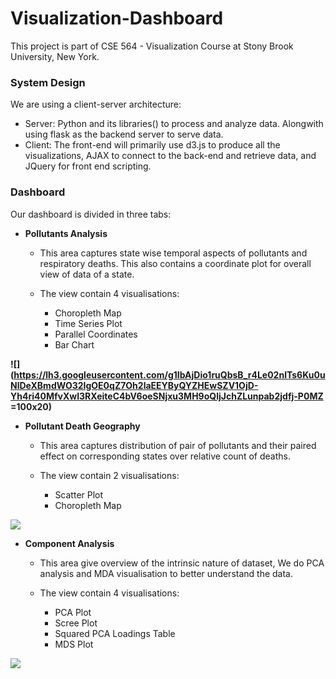 # Visualization-Dashboard
 
This project is part of CSE 564 - Visualization Course at Stony Brook University, New York.
 
### System Design
We are using a client-server architecture:
- Server: Python and its libraries() to process and analyze data. Alongwith using flask as the backend server to serve data. 
 - Client: The front-end will primarily use d3.js to produce all the visualizations, AJAX to connect to the back-end and retrieve data, and JQuery for front end scripting.

### Dashboard

Our dashboard is divided in three tabs:

 

 - **Pollutants Analysis**

	- This area captures state wise temporal aspects of pollutants and respiratory deaths. This also contains a coordinate plot for overall view of data of a state.
	
	- The view contain 4 visualisations: 
		- Choropleth Map
		- Time Series Plot
		- Parallel Coordinates
		- Bar Chart
		
**![](https://lh3.googleusercontent.com/g1IbAjDio1ruQbsB_r4Le02nlTs6Ku0uNlDeXBmdWO32IgOE0qZ7Oh2laEEYByQYZHEwSZV1OjD-Yh4ri40MfvXwI3RXeiteC4bV6oeSNjxu3MH9oQljJchZLunpab2jdfj-P0MZ =100x20)**
-   **Pollutant Death Geography**
	
	- This area captures distribution of pair of pollutants and their paired effect on corresponding states over relative count of deaths.
	
	- The view contain 2 visualisations:
		- Scatter Plot
		-  Choropleth Map

**![](https://lh6.googleusercontent.com/geAL249uqK4XBegxGScwNyenoaQO8VBlVG_4vTkEnaWjfv9bDetNLkPKsIQhvuYdsbceTcDkfoavr1cvwcOiy09o7gx0HCT5c8e0RbAWDtNIgclKbyicbAj2KySgcv59L0ZIedmj)**

-   **Component Analysis**
	
	- This area give overview of the intrinsic nature of dataset, We do PCA analysis and MDA visualisation to better understand the data.
	
	- The view contain 4 visualisations:
		-  PCA Plot
		- Scree Plot
		- Squared PCA Loadings Table
		- MDS Plot
    
**![](https://lh6.googleusercontent.com/snHBDcB22xJBCcuOLYvgDRet6uX4W0gp6jhVRoqSbHFMPW-tNDJHtHopxal_WTV8Wq3zyqPQmzvSamP-9MKAjF7gPKhQV88O-4FD1Tdti2MtNtYmcPQqKsdPED4juE3V7FLQ5sVe)**
